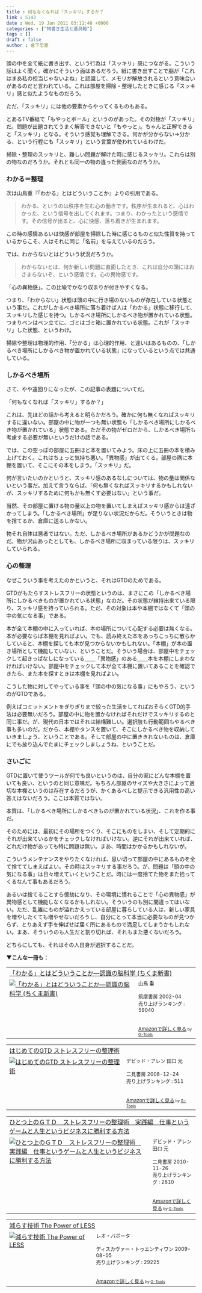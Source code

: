 ```yaml
---
title : 何もなくなれば「スッキリ」するか？
link : 5143
date : Wed, 19 Jan 2011 03:11:48 +0000
categories : ["物書き生活と道具箱"]
tags : []
draft : false
author : 倉下忠憲
---
```


頭の中を全て紙に書き出す、という行為は「スッキリ」感につながる。こういう話はよく聞く。確かにそういう面はあるだろう。紙に書き出すことで脳が「これはまあ私の担当じゃないよね」と認識して、メモリが解放されるという意味合いがあるのだと言われている。これは部屋を掃除・整理したときに感じる「スッキリ」感と似たようなものだろう。

ただ、「スッキリ」には他の要素からやってくるものもある。

とあるTV番組で「もやっとボール」というのがあった。その対極が「スッキリ」だ。問題が出題されてうまく解答できないと「もやっと」。ちゃんと正解できると「スッキリ」となる。そういう感覚も理解できる。何かが分からない→分かる、という行程にも「スッキリ」という言葉が使われているわけだ。

掃除・整理のスッキリと、難しい問題が解けた時に感じるスッキリ。これらは別の物なのだろうか。それとも同一の物の違った側面なのだろうか。

<h3>わかる＝整理</h3>
次は山鳥重『「わかる」とはどういうことか』よりの引用である。

<blockquote>
わかる、というのは秩序を生む心の働きです。秩序が生まれると、心はわかった、という信号を出してくれます。つまり、わかったという感情です。その信号が出ると、心に快感、落ち着きが生まれます。
</blockquote>

この時の感情あるいは快感が部屋を掃除した時に感じるものと似た性質を持っているからこそ、人はそれに同じ「名前」を与えているのだろう。

では、わからないとはどういう状況だろうか。

<blockquote>
わからないとは、何か新しい問題に直面したとき、これは自分の頭にはおさまらないぞ、という感情です。心の異物感です。
</blockquote>

「心の異物感」。この比喩でかなり収まりが付きやすくなる。

つまり、「わからない」状態は頭の中に行き場のないものが存在している状態という事だ。これがしかるべき場所に落ち着けば人は「わかる」状態に移行して、スッキリした感じを持つ。しかるべき場所にしかるべき物が置かれている状態。つまりペンはペン立てに、ゴミはゴミ箱に置かれている状態。これが「スッキリ」した状態、というわけ。

掃除や整理は物理的作用、「分かる」は心理的作用、と違いはあるものの、「しかるべき場所にしかるべき物が置かれている状態」になっているという点では共通している。

<h3>しかるべき場所</h3>
さて、やや遠回りになったが、この記事の表題についてだ。

「何もなくなれば「スッキリ」するか？」

これは、先ほどの話から考えると明らかだろう。確かに何も無くなればスッキリするに違いない。部屋の中に物が一つも無い状態も「しかるべき場所にしかるべき物が置かれている」状態である。ただその物がゼロだから、しかるべき場所も考慮する必要が無いというだけの話である。

では、この空っぽの部屋に五冊ほど本を置いてみよう。床の上に五冊の本を積み上げておく。これはちょっと気持ち悪い。「異物感」が出てくる。部屋の隅に本棚を置いて、そこにその本をしまう。「スッキリ」だ。

何が言いたいのかというと、スッキリ感のあるなしについては、物の量は関係ないという事だ。加えて言うならば、「何も無くなればスッキリするかもしれないが、スッキリするために何もかも無くす必要はない」という事だ。

当然、その部屋に置ける物の量以上の物を置いてしまえばスッキリ感からは遠ざかってしまう。「しかるべき場所」が足りない状況だからだ。そういうときは物を捨てるか、倉庫に送るしかない。

物それ自体は悪者ではない。ただ、しかるべき場所があるかどうかが問題なのだ。物が沢山あったとしても、しかるべき場所に収まっている限りは、スッキリしていられる。

<h3>心の整理</h3>
なぜこういう事を考えたのかというと、それはGTDのためである。

GTDがもたらすストレスフリーの状態というのは、まさにこの「しかるべき場所にしかるべきものが置かれている状態」なのだ。その状態が維持出来ている限り、スッキリ感を持っていられる。ただ、その対象は本や本棚ではなくて「頭の中の気になる事」である。

本が全て本棚の中に入っていれば、本の場所について心配する必要は無くなる。本が必要ならば本棚を見ればよい。でも、読み終えた本をあっちこっちに散らかしていると、本棚を探しても本が見つからないかもしれない。「本棚」が本の置き場所として機能していない、ということだ。そういう場合は、部屋中をチェックして起きっぱなしになっている＿＿「異物感」のある＿＿本を本棚にしまわなければいけない。部屋中をチェックして本が全て本棚に置いてあることを確認できたら、また本を探すときは本棚を見ればよい。

こうした物に対してやっている事を「頭の中の気になる事」にもやろう、というのがGTDである。

例えばコミットメントをぎりぎりまで絞った生活をしてればおそらくGTD的手法は必要無いだろう。部屋の中に物を置かなければそれだけでスッキリするのと同じ事だ。が、現代の日本ではそれは結構難しい。選択肢も行動範囲もやるべき事も多いのだ。だから、本棚やタンスを置いて、そこにしかるべき物を収納していきましょう、ということである。そして部屋の中に置ききれないものは、倉庫にでも放り込んでたまにチェックしましょうね、ということだ。

<h3>さいごに</h3>
GTDに置いて使うツールが何でも良いというのは、自分の家にどんな本棚を置いても良い、というのと同じ意味だ。もちろん部屋のサイズや大きさによって適切な本棚というのは存在するだろうが、かくあるべしと提示できる汎用性の高い答えはないだろう。ここは本質ではない。

本質は、「しかるべき場所にしかるべきものが置かれている状況」、これを作る事だ。

そのためには、最初にその場所をつくり、そこにものをしまい、そして定期的にそれが出来ているかをチェックしなければいけない。逆にそれが出来ていれば、どれだけ物があっても特に問題は無い。まあ、時間はかかるかもしれないが。

こういうメンテナンスをやりたくなければ、思い切って部屋の中にあるものを全て捨ててしまえばよい。その時はスッキリする事だろう。が、問題は「頭の中の気になる事」は日々増えていくということだ。時には一度捨てた物をまた拾ってくるなんて事もあるだろう。

あるいは捨てることすら億劫になり、その環境に慣れることで「心の異物感」が異物感として機能しなくなるかもしれない。そういうのも別に間違ってはいない。ただ、乱雑にものが溢れかえっている部屋に暮らしている人は、新しい家具を増やしたくても増やせないだろうし、自分にとって本当に必要なものが見つからず、とりあえず手を伸ばせば届く所にあるもので満足してしまうかもしれない。まあ、そういうのも人生だと割り切れば、それもまた悪くないだろう。

どちらにしても、それはその人自身が選択することだ。

<strong>▼こんな一冊も：</strong>
<table  border="0" cellpadding="5"><tr><td colspan="2"><a href="http://www.amazon.co.jp/%E3%80%8C%E3%82%8F%E3%81%8B%E3%82%8B%E3%80%8D%E3%81%A8%E3%81%AF%E3%81%A9%E3%81%86%E3%81%84%E3%81%86%E3%81%93%E3%81%A8%E3%81%8B%E2%80%95%E8%AA%8D%E8%AD%98%E3%81%AE%E8%84%B3%E7%A7%91%E5%AD%A6-%E3%81%A1%E3%81%8F%E3%81%BE%E6%96%B0%E6%9B%B8-%E5%B1%B1%E9%B3%A5-%E9%87%8D/dp/4480059393%3FSubscriptionId%3D15SMZCTB9V8NGR2TW082%26tag%3Drashita1000-22%26linkCode%3Dxm2%26camp%3D2025%26creative%3D165953%26creativeASIN%3D4480059393" target="_top">「わかる」とはどういうことか―認識の脳科学 (ちくま新書)</a><img src="http://www.assoc-amazon.jp/e/ir?t=rashita1000-22&l=ur2&o=9" width="1" height="1" style="border: none;" alt="" /></td></tr><tr><td valign="top"><a href="http://www.amazon.co.jp/%E3%80%8C%E3%82%8F%E3%81%8B%E3%82%8B%E3%80%8D%E3%81%A8%E3%81%AF%E3%81%A9%E3%81%86%E3%81%84%E3%81%86%E3%81%93%E3%81%A8%E3%81%8B%E2%80%95%E8%AA%8D%E8%AD%98%E3%81%AE%E8%84%B3%E7%A7%91%E5%AD%A6-%E3%81%A1%E3%81%8F%E3%81%BE%E6%96%B0%E6%9B%B8-%E5%B1%B1%E9%B3%A5-%E9%87%8D/dp/4480059393%3FSubscriptionId%3D15SMZCTB9V8NGR2TW082%26tag%3Drashita1000-22%26linkCode%3Dxm2%26camp%3D2025%26creative%3D165953%26creativeASIN%3D4480059393" target="_top"><img src="http://ecx.images-amazon.com/images/I/41W3P8EVVSL._SL160_.jpg" border="0" alt="「わかる」とはどういうことか―認識の脳科学 (ちくま新書)" /></a></td><td valign="top"><font size="-1">山鳥 重 <br /><br />筑摩書房  2002-04<br />売り上げランキング : 59040<br /><br /><br /><a href="http://www.amazon.co.jp/%E3%80%8C%E3%82%8F%E3%81%8B%E3%82%8B%E3%80%8D%E3%81%A8%E3%81%AF%E3%81%A9%E3%81%86%E3%81%84%E3%81%86%E3%81%93%E3%81%A8%E3%81%8B%E2%80%95%E8%AA%8D%E8%AD%98%E3%81%AE%E8%84%B3%E7%A7%91%E5%AD%A6-%E3%81%A1%E3%81%8F%E3%81%BE%E6%96%B0%E6%9B%B8-%E5%B1%B1%E9%B3%A5-%E9%87%8D/dp/4480059393%3FSubscriptionId%3D15SMZCTB9V8NGR2TW082%26tag%3Drashita1000-22%26linkCode%3Dxm2%26camp%3D2025%26creative%3D165953%26creativeASIN%3D4480059393" target="_top">Amazonで詳しく見る</a></font><font size="-2"> by <a href="http://www.goodpic.com/mt/aws/index.html" >G-Tools</a></font></td></tr></table>

<table  border="0" cellpadding="5"><tr><td colspan="2"><a href="http://www.amazon.co.jp/%E3%81%AF%E3%81%98%E3%82%81%E3%81%A6%E3%81%AEGTD-%E3%82%B9%E3%83%88%E3%83%AC%E3%82%B9%E3%83%95%E3%83%AA%E3%83%BC%E3%81%AE%E6%95%B4%E7%90%86%E8%A1%93-%E3%83%87%E3%83%93%E3%83%83%E3%83%89%E3%83%BB%E3%82%A2%E3%83%AC%E3%83%B3/dp/4576082116%3FSubscriptionId%3D15SMZCTB9V8NGR2TW082%26tag%3Drashita1000-22%26linkCode%3Dxm2%26camp%3D2025%26creative%3D165953%26creativeASIN%3D4576082116" target="_top">はじめてのGTD ストレスフリーの整理術</a><img src="http://www.assoc-amazon.jp/e/ir?t=rashita1000-22&l=ur2&o=9" width="1" height="1" style="border: none;" alt="" /></td></tr><tr><td valign="top"><a href="http://www.amazon.co.jp/%E3%81%AF%E3%81%98%E3%82%81%E3%81%A6%E3%81%AEGTD-%E3%82%B9%E3%83%88%E3%83%AC%E3%82%B9%E3%83%95%E3%83%AA%E3%83%BC%E3%81%AE%E6%95%B4%E7%90%86%E8%A1%93-%E3%83%87%E3%83%93%E3%83%83%E3%83%89%E3%83%BB%E3%82%A2%E3%83%AC%E3%83%B3/dp/4576082116%3FSubscriptionId%3D15SMZCTB9V8NGR2TW082%26tag%3Drashita1000-22%26linkCode%3Dxm2%26camp%3D2025%26creative%3D165953%26creativeASIN%3D4576082116" target="_top"><img src="http://ecx.images-amazon.com/images/I/51umAMmeSlL._SL160_.jpg" border="0" alt="はじめてのGTD ストレスフリーの整理術" /></a></td><td valign="top"><font size="-1">デビッド・アレン 田口 元 <br /><br />二見書房  2008-12-24<br />売り上げランキング : 511<br /><br /><br /><a href="http://www.amazon.co.jp/%E3%81%AF%E3%81%98%E3%82%81%E3%81%A6%E3%81%AEGTD-%E3%82%B9%E3%83%88%E3%83%AC%E3%82%B9%E3%83%95%E3%83%AA%E3%83%BC%E3%81%AE%E6%95%B4%E7%90%86%E8%A1%93-%E3%83%87%E3%83%93%E3%83%83%E3%83%89%E3%83%BB%E3%82%A2%E3%83%AC%E3%83%B3/dp/4576082116%3FSubscriptionId%3D15SMZCTB9V8NGR2TW082%26tag%3Drashita1000-22%26linkCode%3Dxm2%26camp%3D2025%26creative%3D165953%26creativeASIN%3D4576082116" target="_top">Amazonで詳しく見る</a></font><font size="-2"> by <a href="http://www.goodpic.com/mt/aws/index.html" >G-Tools</a></font></td></tr></table>

<table  border="0" cellpadding="5"><tr><td colspan="2"><a href="http://www.amazon.co.jp/%E3%81%B2%E3%81%A8%E3%81%A4%E4%B8%8A%E3%81%AE%EF%BC%A7%EF%BC%B4%EF%BC%A4-%E3%82%B9%E3%83%88%E3%83%AC%E3%82%B9%E3%83%95%E3%83%AA%E3%83%BC%E3%81%AE%E6%95%B4%E7%90%86%E8%A1%93-%E5%AE%9F%E8%B7%B5%E7%B7%A8-%E4%BB%95%E4%BA%8B%E3%81%A8%E3%81%84%E3%81%86%E3%82%B2%E3%83%BC%E3%83%A0%E3%81%A8%E4%BA%BA%E7%94%9F%E3%81%A8%E3%81%84%E3%81%86%E3%83%93%E3%82%B8%E3%83%8D%E3%82%B9%E3%81%AB%E5%8B%9D%E5%88%A9%E3%81%99%E3%82%8B%E6%96%B9%E6%B3%95-%E3%83%87%E3%83%93%E3%83%83%E3%83%89%E3%83%BB%E3%82%A2%E3%83%AC%E3%83%B3/dp/4576101714%3FSubscriptionId%3D15SMZCTB9V8NGR2TW082%26tag%3Drashita1000-22%26linkCode%3Dxm2%26camp%3D2025%26creative%3D165953%26creativeASIN%3D4576101714" target="_top">ひとつ上のＧＴＤ　ストレスフリーの整理術　実践編　仕事というゲームと人生というビジネスに勝利する方法</a><img src="http://www.assoc-amazon.jp/e/ir?t=rashita1000-22&l=ur2&o=9" width="1" height="1" style="border: none;" alt="" /></td></tr><tr><td valign="top"><a href="http://www.amazon.co.jp/%E3%81%B2%E3%81%A8%E3%81%A4%E4%B8%8A%E3%81%AE%EF%BC%A7%EF%BC%B4%EF%BC%A4-%E3%82%B9%E3%83%88%E3%83%AC%E3%82%B9%E3%83%95%E3%83%AA%E3%83%BC%E3%81%AE%E6%95%B4%E7%90%86%E8%A1%93-%E5%AE%9F%E8%B7%B5%E7%B7%A8-%E4%BB%95%E4%BA%8B%E3%81%A8%E3%81%84%E3%81%86%E3%82%B2%E3%83%BC%E3%83%A0%E3%81%A8%E4%BA%BA%E7%94%9F%E3%81%A8%E3%81%84%E3%81%86%E3%83%93%E3%82%B8%E3%83%8D%E3%82%B9%E3%81%AB%E5%8B%9D%E5%88%A9%E3%81%99%E3%82%8B%E6%96%B9%E6%B3%95-%E3%83%87%E3%83%93%E3%83%83%E3%83%89%E3%83%BB%E3%82%A2%E3%83%AC%E3%83%B3/dp/4576101714%3FSubscriptionId%3D15SMZCTB9V8NGR2TW082%26tag%3Drashita1000-22%26linkCode%3Dxm2%26camp%3D2025%26creative%3D165953%26creativeASIN%3D4576101714" target="_top"><img src="http://ecx.images-amazon.com/images/I/51rqNl71s%2BL._SL160_.jpg" border="0" alt="ひとつ上のＧＴＤ　ストレスフリーの整理術　実践編　仕事というゲームと人生というビジネスに勝利する方法" /></a></td><td valign="top"><font size="-1">デビッド・アレン 田口 元 <br /><br />二見書房  2010-11-26<br />売り上げランキング : 2810<br /><br /><br /><a href="http://www.amazon.co.jp/%E3%81%B2%E3%81%A8%E3%81%A4%E4%B8%8A%E3%81%AE%EF%BC%A7%EF%BC%B4%EF%BC%A4-%E3%82%B9%E3%83%88%E3%83%AC%E3%82%B9%E3%83%95%E3%83%AA%E3%83%BC%E3%81%AE%E6%95%B4%E7%90%86%E8%A1%93-%E5%AE%9F%E8%B7%B5%E7%B7%A8-%E4%BB%95%E4%BA%8B%E3%81%A8%E3%81%84%E3%81%86%E3%82%B2%E3%83%BC%E3%83%A0%E3%81%A8%E4%BA%BA%E7%94%9F%E3%81%A8%E3%81%84%E3%81%86%E3%83%93%E3%82%B8%E3%83%8D%E3%82%B9%E3%81%AB%E5%8B%9D%E5%88%A9%E3%81%99%E3%82%8B%E6%96%B9%E6%B3%95-%E3%83%87%E3%83%93%E3%83%83%E3%83%89%E3%83%BB%E3%82%A2%E3%83%AC%E3%83%B3/dp/4576101714%3FSubscriptionId%3D15SMZCTB9V8NGR2TW082%26tag%3Drashita1000-22%26linkCode%3Dxm2%26camp%3D2025%26creative%3D165953%26creativeASIN%3D4576101714" target="_top">Amazonで詳しく見る</a></font><font size="-2"> by <a href="http://www.goodpic.com/mt/aws/index.html" >G-Tools</a></font></td></tr></table>

<table  border="0" cellpadding="5"><tr><td colspan="2"><a href="http://www.amazon.co.jp/%E6%B8%9B%E3%82%89%E3%81%99%E6%8A%80%E8%A1%93-Power-LESS-%E3%83%AC%E3%82%AA%E3%83%BB%E3%83%90%E3%83%9C%E3%83%BC%E3%82%BF/dp/4887597304%3FSubscriptionId%3D15SMZCTB9V8NGR2TW082%26tag%3Drashita1000-22%26linkCode%3Dxm2%26camp%3D2025%26creative%3D165953%26creativeASIN%3D4887597304" target="_top">減らす技術 The Power of LESS</a><img src="http://www.assoc-amazon.jp/e/ir?t=rashita1000-22&l=ur2&o=9" width="1" height="1" style="border: none;" alt="" /></td></tr><tr><td valign="top"><a href="http://www.amazon.co.jp/%E6%B8%9B%E3%82%89%E3%81%99%E6%8A%80%E8%A1%93-Power-LESS-%E3%83%AC%E3%82%AA%E3%83%BB%E3%83%90%E3%83%9C%E3%83%BC%E3%82%BF/dp/4887597304%3FSubscriptionId%3D15SMZCTB9V8NGR2TW082%26tag%3Drashita1000-22%26linkCode%3Dxm2%26camp%3D2025%26creative%3D165953%26creativeASIN%3D4887597304" target="_top"><img src="http://ecx.images-amazon.com/images/I/51%2B1TmW69IL._SL160_.jpg" border="0" alt="減らす技術 The Power of LESS" /></a></td><td valign="top"><font size="-1">レオ・バボータ <br /><br />ディスカヴァー・トゥエンティワン  2009-08-05<br />売り上げランキング : 29225<br /><br /><br /><a href="http://www.amazon.co.jp/%E6%B8%9B%E3%82%89%E3%81%99%E6%8A%80%E8%A1%93-Power-LESS-%E3%83%AC%E3%82%AA%E3%83%BB%E3%83%90%E3%83%9C%E3%83%BC%E3%82%BF/dp/4887597304%3FSubscriptionId%3D15SMZCTB9V8NGR2TW082%26tag%3Drashita1000-22%26linkCode%3Dxm2%26camp%3D2025%26creative%3D165953%26creativeASIN%3D4887597304" target="_top">Amazonで詳しく見る</a></font><font size="-2"> by <a href="http://www.goodpic.com/mt/aws/index.html" >G-Tools</a></font></td></tr></table>
